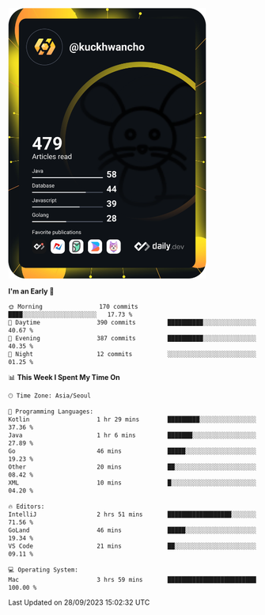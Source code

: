 <a href="https://app.daily.dev/kuckhwancho"><img src="https://github.com/kuckjwi0928/kuckjwi0928/blob/master/devcard.svg" width="400" alt="Kuckjwi Devcard"/></a>

<!--START_SECTION:waka-->
**I'm an Early 🐤** 

```text
🌞 Morning                170 commits         ████░░░░░░░░░░░░░░░░░░░░░   17.73 % 
🌆 Daytime                390 commits         ██████████░░░░░░░░░░░░░░░   40.67 % 
🌃 Evening                387 commits         ██████████░░░░░░░░░░░░░░░   40.35 % 
🌙 Night                  12 commits          ░░░░░░░░░░░░░░░░░░░░░░░░░   01.25 % 
```


📊 **This Week I Spent My Time On** 

```text
🕑︎ Time Zone: Asia/Seoul

💬 Programming Languages: 
Kotlin                   1 hr 29 mins        █████████░░░░░░░░░░░░░░░░   37.36 % 
Java                     1 hr 6 mins         ███████░░░░░░░░░░░░░░░░░░   27.89 % 
Go                       46 mins             █████░░░░░░░░░░░░░░░░░░░░   19.23 % 
Other                    20 mins             ██░░░░░░░░░░░░░░░░░░░░░░░   08.42 % 
XML                      10 mins             █░░░░░░░░░░░░░░░░░░░░░░░░   04.20 % 

🔥 Editors: 
IntelliJ                 2 hrs 51 mins       ██████████████████░░░░░░░   71.56 % 
GoLand                   46 mins             █████░░░░░░░░░░░░░░░░░░░░   19.34 % 
VS Code                  21 mins             ██░░░░░░░░░░░░░░░░░░░░░░░   09.11 % 

💻 Operating System: 
Mac                      3 hrs 59 mins       █████████████████████████   100.00 % 
```


 Last Updated on 28/09/2023 15:02:32 UTC
<!--END_SECTION:waka-->
